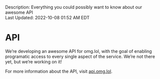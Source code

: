 Description: Everything you could possibly want to know about our awesome API  
Last Updated: 2022-10-08 01:52 AM EDT

# API

We’re developing an awesome API for omg.lol, with the goal of enabling programatic access to every single aspect of the service. We’re not there yet, but we’re working on it!

For more information about the API, visit [api.omg.lol](https://api.omg.lol).
